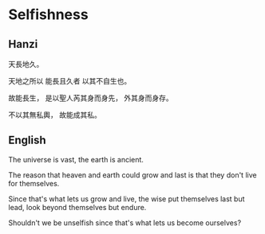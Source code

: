 # Selfishness

## Hanzi

天長地久。

天地之所以
能長且久者
以其不自生也。

故能長生，
是以聖人芮其身而身先，
外其身而身存。

不以其無私輿，
故能成其私。

## English

The universe is vast, the earth is ancient.

The reason that heaven and earth
could grow and last
is that they don't live for themselves.

Since that's what lets us grow and live,
the wise put themselves last but lead,
look beyond themselves but endure.

Shouldn't we be unselfish
since that's what lets us become ourselves?
